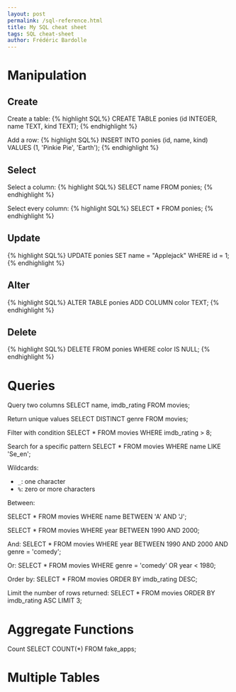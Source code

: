 ```yaml
---
layout: post
permalink: /sql-reference.html
title: My SQL cheat sheet
tags: SQL cheat-sheet
author: Frédéric Bardolle
---
```


# Manipulation

## Create

Create a table:
{% highlight SQL%}
CREATE TABLE ponies (id INTEGER, name TEXT, kind TEXT);
{% endhighlight %}

Add a row:
{% highlight SQL%}
INSERT INTO ponies (id, name, kind) VALUES (1, 'Pinkie Pie', 'Earth');
{% endhighlight %}

## Select

Select a column:
{% highlight SQL%}
SELECT name FROM ponies;
{% endhighlight %}

Select every column:
{% highlight SQL%}
SELECT * FROM ponies;
{% endhighlight %}

## Update

{% highlight SQL%}
UPDATE ponies 
SET name = "Applejack" 
WHERE id = 1; 
{% endhighlight %}

## Alter

{% highlight SQL%}
ALTER TABLE ponies ADD COLUMN color TEXT; 
{% endhighlight %}

## Delete

{% highlight SQL%}
DELETE FROM ponies WHERE color IS NULL;
{% endhighlight %}


# Queries

Query two columns
SELECT name, imdb_rating FROM movies;

Return unique values
SELECT DISTINCT genre FROM movies;

Filter with condition
SELECT * FROM movies WHERE imdb_rating > 8;

Search for a specific pattern
SELECT * FROM movies
WHERE name LIKE 'Se_en';

Wildcards:

* `_`: one character
* `%`: zero or more characters

Between:

SELECT * FROM movies
WHERE name BETWEEN 'A' AND 'J';

SELECT * FROM movies
WHERE year BETWEEN 1990 AND 2000;

And:
SELECT * FROM movies
WHERE year BETWEEN 1990 AND 2000
AND genre = 'comedy';

Or:
SELECT * FROM movies
WHERE genre = 'comedy'
OR year < 1980;

Order by:
SELECT * FROM movies
ORDER BY imdb_rating DESC;

Limit the number of rows returned:
SELECT * FROM movies
ORDER BY imdb_rating ASC
LIMIT 3;

# Aggregate Functions

Count
SELECT COUNT(*) FROM fake_apps;


# Multiple Tables
